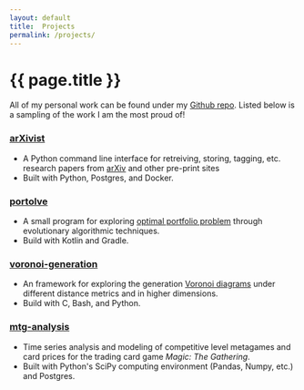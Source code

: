 ```yaml
---
layout: default
title:  Projects
permalink: /projects/
---
```


# {{ page.title }}

All of my personal work can be found under my [Github repo](https://github.com/njhofmann). Listed below is a sampling of the work I am the most proud of! 

### [arXivist](https://github.com/njhofmann/arXivist)
* A Python command line interface for retreiving, storing, tagging, etc. research papers from [arXiv](https://arxiv.org/) and other pre-print sites
* Built with Python, Postgres, and Docker.

### [portolve](https://github.com/njhofmann/portolve)
* A small program for exploring [optimal portfolio problem](https://en.wikipedia.org/wiki/Portfolio_optimization) through evolutionary algorithmic techniques. 
* Build with Kotlin and Gradle.

### [voronoi-generation](https://github.com/njhofmann/voronoi-generation)
* An framework for exploring the generation [Voronoi diagrams](https://en.wikipedia.org/wiki/Voronoi_diagram) under different distance metrics and in higher dimensions. 
* Build with C, Bash, and Python.

### [mtg-analysis](https://github.com/njhofmann/mtg-analysis)
* Time series analysis and modeling of competitive level metagames and card prices for the trading card game *Magic: The Gathering*.
* Built with Python's SciPy computing environment (Pandas, Numpy, etc.) and Postgres.

